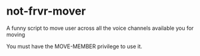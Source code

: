 # not-frvr-mover
A funny script to move user across all the voice channels available you for moving

You must have the MOVE-MEMBER privilege to use it.
